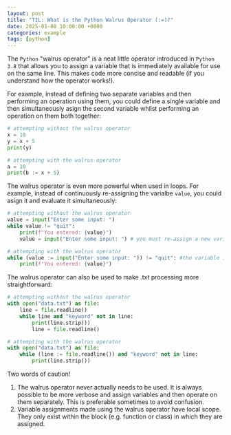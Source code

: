 ```yaml
---
layout: post
title: "TIL: What is the Python Walrus Operator (:=)?"
date: 2025-01-08 10:00:00 +0000
categories: example
tags: [python]
---
```


The `Python` "walrus operator" is a neat little operator introduced in `Python 3.8` that allows you to assign a variable that is immediately available for use on the same line. This makes code more concise and readable (if you understand how the operator works!).

For example, instead of defining two separate variables and then performing an operation using them, you could define a single variable and then simultaneously asign the second variable whilst performing an operation on them both together:

```python
# attempting without the walrus operator
x = 10
y = x + 5
print(y)

# attempting with the walrus operator
a = 10
print(b := x + 5)
```

The walrus operator is even more powerful when used in loops. For example, instead of continuously re-assigning the varialbe `value`, you could asign it and evaluate it simultaneously:

```python
# attempting without the walrus operator
value = input("Enter some input: ")
while value != "quit":
    print(f"You entered: {value}")
    value = input("Enter some input: ") # you must re-assign a new variable in the while loop

# attempting with the walrus operator
while (value := input("Enter some input: ")) != "quit": #the variable is asigned and evaluated simultaneously
    print(f"You entered: {value}")
```

The walrus operator can also be used to make .txt processing more straightforward:

```python
# attempting without the walrus operator
with open("data.txt") as file:
    line = file.readline()
    while line and "keyword" not in line:
        print(line.strip())
        line = file.readline()

# attempting with the walrus operator
with open("data.txt") as file:
    while (line := file.readline()) and "keyword" not in line:
        print(line.strip())
```

Two words of caution!

1. The walrus operator never actually needs to be used. It is always possible to be more verbose and assign variables and then operate on them separately. This is preferable sometimes to avoid confusion.
2. Variable assignments made using the walrus operator have local scope. They only exist within the block (e.g. function or class) in which they are assigned.
